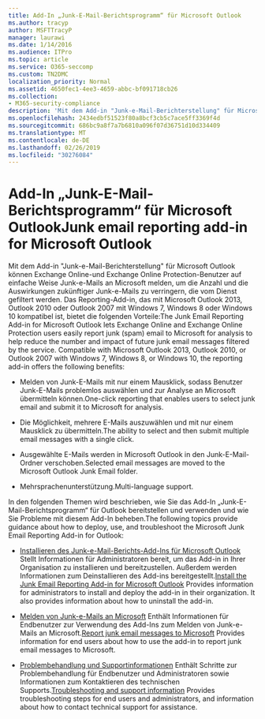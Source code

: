 ```yaml
---
title: Add-In „Junk-E-Mail-Berichtsprogramm“ für Microsoft Outlook
ms.author: tracyp
author: MSFTTracyP
manager: laurawi
ms.date: 1/14/2016
ms.audience: ITPro
ms.topic: article
ms.service: O365-seccomp
ms.custom: TN2DMC
localization_priority: Normal
ms.assetid: 4650fec1-4ee3-4659-abbc-bf091718cb26
ms.collection:
- M365-security-compliance
description: 'Mit dem Add-in "Junk-e-Mail-Berichterstellung" für Microsoft Outlook können Exchange Online-und Exchange Online Protection-Benutzer auf einfache Weise Junk-e-Mails an Microsoft melden, um die Anzahl und die Auswirkungen zukünftiger Junk-e-Mails zu verringern, die vom Dienst gefiltert werden. Das Reporting-Add-in, das mit Microsoft Outlook 2013, Outlook 2010 oder Outlook 2007 mit Windows 7, Windows 8 oder Windows 10 kompatibel ist, bietet die folgenden Vorteile:'
ms.openlocfilehash: 2434edbf51523f80a8bcf3cb5c7ace5ff3369f4d
ms.sourcegitcommit: 686bc9a8f7a7b6810a096f07d36751d10d334409
ms.translationtype: MT
ms.contentlocale: de-DE
ms.lasthandoff: 02/26/2019
ms.locfileid: "30276084"
---
```

# <a name="junk-email-reporting-add-in-for-microsoft-outlook"></a><span data-ttu-id="8c1d8-104">Add-In „Junk-E-Mail-Berichtsprogramm“ für Microsoft Outlook</span><span class="sxs-lookup"><span data-stu-id="8c1d8-104">Junk email reporting add-in for Microsoft Outlook</span></span>

<span data-ttu-id="8c1d8-p102">Mit dem Add-in "Junk-e-Mail-Berichterstellung" für Microsoft Outlook können Exchange Online-und Exchange Online Protection-Benutzer auf einfache Weise Junk-e-Mails an Microsoft melden, um die Anzahl und die Auswirkungen zukünftiger Junk-e-Mails zu verringern, die vom Dienst gefiltert werden. Das Reporting-Add-in, das mit Microsoft Outlook 2013, Outlook 2010 oder Outlook 2007 mit Windows 7, Windows 8 oder Windows 10 kompatibel ist, bietet die folgenden Vorteile:</span><span class="sxs-lookup"><span data-stu-id="8c1d8-p102">The Junk Email Reporting Add-in for Microsoft Outlook lets Exchange Online and Exchange Online Protection users easily report junk (spam) email to Microsoft for analysis to help reduce the number and impact of future junk email messages filtered by the service. Compatible with Microsoft Outlook 2013, Outlook 2010, or Outlook 2007 with Windows 7, Windows 8, or Windows 10, the reporting add-in offers the following benefits:</span></span>
  
- <span data-ttu-id="8c1d8-107">Melden von Junk-E-Mails mit nur einem Mausklick, sodass Benutzer Junk-E-Mails problemlos auswählen und zur Analyse an Microsoft übermitteln können.</span><span class="sxs-lookup"><span data-stu-id="8c1d8-107">One-click reporting that enables users to select junk email and submit it to Microsoft for analysis.</span></span>
    
- <span data-ttu-id="8c1d8-108">Die Möglichkeit, mehrere E-Mails auszuwählen und mit nur einem Mausklick zu übermitteln.</span><span class="sxs-lookup"><span data-stu-id="8c1d8-108">The ability to select and then submit multiple email messages with a single click.</span></span>
    
- <span data-ttu-id="8c1d8-109">Ausgewählte E-Mails werden in Microsoft Outlook in den Junk-E-Mail-Ordner verschoben.</span><span class="sxs-lookup"><span data-stu-id="8c1d8-109">Selected email messages are moved to the Microsoft Outlook Junk Email folder.</span></span>
    
- <span data-ttu-id="8c1d8-110">Mehrsprachenunterstützung.</span><span class="sxs-lookup"><span data-stu-id="8c1d8-110">Multi-language support.</span></span>
    
<span data-ttu-id="8c1d8-111">In den folgenden Themen wird beschrieben, wie Sie das Add-In „Junk-E-Mail-Berichtsprogramm“ für Outlook bereitstellen und verwenden und wie Sie Probleme mit diesem Add-In beheben.</span><span class="sxs-lookup"><span data-stu-id="8c1d8-111">The following topics provide guidance about how to deploy, use, and troubleshoot the Microsoft Junk Email Reporting Add-in for Outlook:</span></span>
  
- <span data-ttu-id="8c1d8-p103">[Installieren des Junk-e-Mail-Berichts-Add-Ins für Microsoft Outlook](install-the-junk-email-reporting-add-in-for-microsoft-outlook.md) Stellt Informationen für Administratoren bereit, um das Add-in in Ihrer Organisation zu installieren und bereitzustellen. Außerdem werden Informationen zum Deinstallieren des Add-ins bereitgestellt.</span><span class="sxs-lookup"><span data-stu-id="8c1d8-p103">[Install the Junk Email Reporting Add-in for Microsoft Outlook](install-the-junk-email-reporting-add-in-for-microsoft-outlook.md) Provides information for administrators to install and deploy the add-in in their organization. It also provides information about how to uninstall the add-in.</span></span> 
    
- <span data-ttu-id="8c1d8-114">[Melden von Junk-e-Mails an Microsoft](report-junk-email-messages-to-microsoft.md) Enthält Informationen für Endbenutzer zur Verwendung des Add-Ins zum Melden von Junk-e-Mails an Microsoft.</span><span class="sxs-lookup"><span data-stu-id="8c1d8-114">[Report junk email messages to Microsoft](report-junk-email-messages-to-microsoft.md) Provides information for end users about how to use the add-in to report junk email messages to Microsoft.</span></span> 
    
- <span data-ttu-id="8c1d8-115">[Problembehandlung und Supportinformationen](troubleshooting-and-support-information.md) Enthält Schritte zur Problembehandlung für Endbenutzer und Administratoren sowie Informationen zum Kontaktieren des technischen Supports.</span><span class="sxs-lookup"><span data-stu-id="8c1d8-115">[Troubleshooting and support information](troubleshooting-and-support-information.md) Provides troubleshooting steps for end users and administrators, and information about how to contact technical support for assistance.</span></span> 
    

